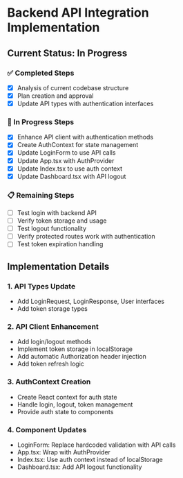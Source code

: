 # Backend API Integration Implementation

## Current Status: In Progress

### ✅ Completed Steps
- [x] Analysis of current codebase structure
- [x] Plan creation and approval
- [x] Update API types with authentication interfaces

### 🔄 In Progress Steps
- [x] Enhance API client with authentication methods
- [x] Create AuthContext for state management
- [x] Update LoginForm to use API calls
- [x] Update App.tsx with AuthProvider
- [x] Update Index.tsx to use auth context
- [x] Update Dashboard.tsx with API logout

### 📋 Remaining Steps
- [ ] Test login with backend API
- [ ] Verify token storage and usage
- [ ] Test logout functionality
- [ ] Verify protected routes work with authentication
- [ ] Test token expiration handling

## Implementation Details

### 1. API Types Update
- Add LoginRequest, LoginResponse, User interfaces
- Add token storage types

### 2. API Client Enhancement
- Add login/logout methods
- Implement token storage in localStorage
- Add automatic Authorization header injection
- Add token refresh logic

### 3. AuthContext Creation
- Create React context for auth state
- Handle login, logout, token management
- Provide auth state to components

### 4. Component Updates
- LoginForm: Replace hardcoded validation with API calls
- App.tsx: Wrap with AuthProvider
- Index.tsx: Use auth context instead of localStorage
- Dashboard.tsx: Add API logout functionality
